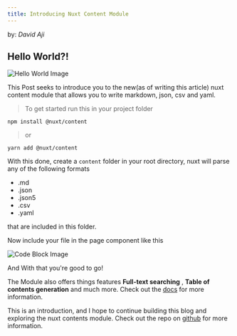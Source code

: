 ```yaml
---
title: Introducing Nuxt Content Module
---
```

by: *David Aji*


## Hello World?!
![Hello World Image](https://images.unsplash.com/photo-1512236223251-742414148c3b?ixlib=rb-1.2.1&ixid=eyJhcHBfaWQiOjEyMDd9&auto=format&fit=crop&w=2048&q=80)

This Post seeks to introduce you to the new(as of writing this article) nuxt content module that allows you to write markdown, json, csv and yaml.

> To get started run this in your project folder 

`npm install @nuxt/content`
 
> or

`yarn add @nuxt/content`

With this done, create a `content` folder in your root directory, nuxt will parse any of the following formats  
* .md
* .json
* .json5
* .csv
* .yaml
  
that are included in this folder.

Now include your file in the page component like this

<img src="https://res.cloudinary.com/ajiva/image/upload/v1590322991/Blog/carbon.png" alt="Code Block Image" class="code-img my-5"/>   


And With that you're good to go!  


The Module also offers things features **Full-text searching** , **Table of contents generation** and much more. Check out the [docs](https://content.nuxtjs.org/) for more information.


This is an introduction, and I hope to continue building this blog and exploring the nuxt contents module. Check out the repo on [github](https://github.com/Ajiva-D/nuxtBlog/) for more information.